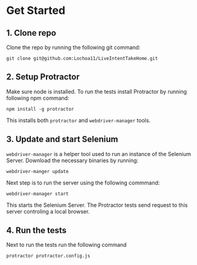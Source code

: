 # Get Started

## 1. Clone repo

Clone the repo by running the following git command:
```
git clone git@github.com:Lochoa11/LiveIntentTakeHome.git
```

## 2. Setup Protractor
Make sure node is installed. To run the tests install Protractor by running following npm command:
```
npm install -g protractor
```

This installs both `protractor` and `webdriver-manager` tools.

## 3. Update and start Selenium
`webdriver-manager` is a helper tool used to run an instance of the Selenium Server. Download the necessary binaries by running:
```
webdriver-manger update
```

Next step is to run the server using the following commmand:
```
webdriver-manager start
```

This starts the Selenium Server. The Protractor tests send request to this server controling a local browser.

## 4. Run the tests
Next to run the tests run the following command
```
protractor protractor.config.js
```